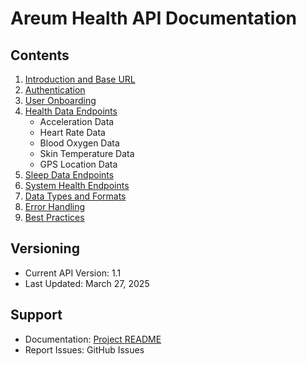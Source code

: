 # Areum Health API Documentation

## Contents

1. [Introduction and Base URL](01-introduction.md)
2. [Authentication](02-authentication.md)
3. [User Onboarding](03-user-onboarding.md)
4. [Health Data Endpoints](04-health-data-endpoints.md)
   - Acceleration Data
   - Heart Rate Data
   - Blood Oxygen Data
   - Skin Temperature Data
   - GPS Location Data
5. [Sleep Data Endpoints](05-sleep-data-endpoints.md)
6. [System Health Endpoints](06-system-health-endpoints.md)
7. [Data Types and Formats](07-data-types.md)
8. [Error Handling](08-error-handling.md)
9. [Best Practices](09-best-practices.md)

## Versioning

- Current API Version: 1.1
- Last Updated: March 27, 2025

## Support

- Documentation: [Project README](README.md)
- Report Issues: GitHub Issues